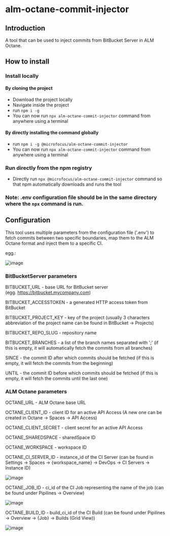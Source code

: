 # alm-octane-commit-injector

## Introduction

A tool that can be used to inject commits from BitBucket Server in ALM Octane.

## How to install

### Install locally

#### By cloning the project

- Download the project locally
- Navigate inside the project
- run `npm i -g`
- You can now run `npx alm-octane-commit-injector` command from anywhere using a terminal

#### By directly installing the command globally

- run `npm i -g @microfocus/alm-octane-commit-injector`
- You can now run `npx alm-octane-commit-injector` command from anywhere using a terminal

### Run directly from the npm registry

- Directly run `npx @microfocus/alm-octane-commit-injector` command so that npm automatically downloads and runs the tool

### Note: .env configuration file should be in the same directory where the `npx` command is run.


## Configuration

This tool uses multiple parameters from the configuration file ('.env') to fetch commits between two specific boundaries, map them to the ALM Octane format and inject them to a specific CI.

egg.:

![image](https://media.github.houston.softwaregrp.net/user/15955/files/9da6a39f-fe2d-4c7b-b7e3-d81213f93352)


### BitBucketServer parameters

BITBUCKET_URL - base URL for BitBucket server (egg. https://bitbucket.mycompany.com)

BITBUCKET_ACCESSTOKEN - a generated HTTP access token from BitBucket

BITBUCKET_PROJECT_KEY - key of the project (usually 3 characters abbreviation of the project name can be found in BitBucket → Projects)

BITBUCKET_REPO_SLUG - repository name

BITBUCKET_BRANCHES - a list of the branch names separated with ';' (if this is empty, it will automatically fetch the commits from all branches)

SINCE - the commit ID after which commits should be fetched (if this is empty, it will fetch the commits from the beginning)

UNTIL - the commit ID before which commits should be fetched (if this is empty, it will fetch the commits until the last one)

### ALM Octane parameters
OCTANE_URL - ALM Octane base URL

OCTANE_CLIENT_ID - client ID for an active API Access (A new one can be created in Octane → Spaces → API Access)

OCTANE_CLIENT_SECRET - client secret for an active API Access

OCTANE_SHAREDSPACE - sharedSpace ID

OCTANE_WORKSPACE - workspace ID

OCTANE_CI_SERVER_ID - instance_id of the CI Server (can be found in Settings -> Spaces -> {workspace_name} -> DevOps -> CI Servers -> Instance ID)

![image](https://media.github.houston.softwaregrp.net/user/15955/files/aef8037d-b96a-4932-ad20-b725440b9e41)


OCTANE_JOB_ID - ci_id of the CI Job representing the name of the job (can be found under Pipilines -> Overview)

![image](https://media.github.houston.softwaregrp.net/user/15955/files/9ee13df0-4915-4c01-9126-d031632228ec)


OCTANE_BUILD_ID - build_ci_id of the CI Build (can be found under Pipilines -> Overview -> {Job} -> Builds (Grid View))

![image](https://media.github.houston.softwaregrp.net/user/15955/files/c5665401-c6b7-4fec-b88e-436bb607d391)




